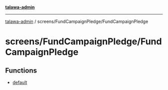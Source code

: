[**talawa-admin**](../../../README.md)

***

[talawa-admin](../../../README.md) / screens/FundCampaignPledge/FundCampaignPledge

# screens/FundCampaignPledge/FundCampaignPledge

## Functions

- [default](functions/default.md)
